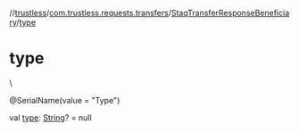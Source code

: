 //[trustless](../../../index.md)/[com.trustless.requests.transfers](../index.md)/[StaqTransferResponseBeneficiary](index.md)/[type](type.md)

# type

\

@SerialName(value = &quot;Type&quot;)

val [type](type.md): [String](https://kotlinlang.org/api/latest/jvm/stdlib/kotlin/-string/index.html)? = null
